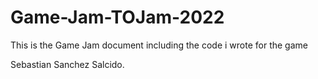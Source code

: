 # Game-Jam-TOJam-2022
This is the Game Jam document including the code i wrote for the game

Sebastian Sanchez Salcido.
